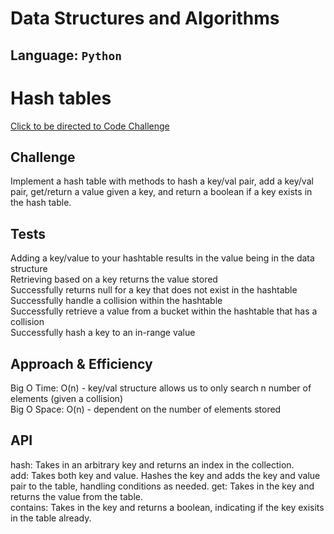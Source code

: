 # Data Structures and Algorithms

## Language: `Python`

# Hash tables
[Click to be directed to Code Challenge](https://github.com/gracerosemary/data-structures-and-algorithms/tree/master/python/challenges/hashtable)       

## Challenge
Implement a hash table with methods to hash a key/val pair, add a key/val pair, get/return a value given a key, and return a boolean if a key exists in the hash table.  

## Tests
Adding a key/value to your hashtable results in the value being in the data structure  
Retrieving based on a key returns the value stored  
Successfully returns null for a key that does not exist in the hashtable  
Successfully handle a collision within the hashtable  
Successfully retrieve a value from a bucket within the hashtable that has a collision  
Successfully hash a key to an in-range value  

## Approach & Efficiency
Big O Time: O(n) - key/val structure allows us to only search n number of elements (given a collision)  
Big O Space: O(n) - dependent on the number of elements stored  

## API
hash: Takes in an arbitrary key and returns an index in the collection.  
add: Takes both key and value. Hashes the key and adds the key and value pair to the table, handling conditions as needed. 
get: Takes in the key and returns the value from the table.    
contains: Takes in the key and returns a boolean, indicating if the key exisits in the table already.  